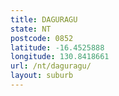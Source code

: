 ```yaml
---
title: DAGURAGU
state: NT
postcode: 0852
latitude: -16.4525888
longitude: 130.8418661
url: /nt/daguragu/
layout: suburb
---
```


